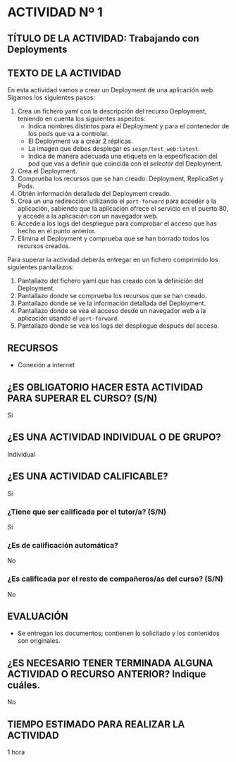 # ACTIVIDAD Nº 1

## TÍTULO DE LA ACTIVIDAD: Trabajando con Deployments

## TEXTO DE LA ACTIVIDAD

En esta actividad vamos a crear un Deployment de una aplicación web. Sigamos los siguientes pasos:

1. Crea un fichero yaml con la descripción del recurso Deployment, teniendo en cuenta los siguientes aspectos:
    * Indica nombres distintos para el Deployment y para el contenedor de los pods que va a controlar.
    * El Deployment va a crear 2 réplicas.
    * La imagen que debes desplegar es `iesgn/test_web:latest`.
    * Indica de manera adecuada una etiqueta en la especificación del pod que vas a definir que coincida con el *selector* del Deployment.
2. Crea el Deployment.
3. Comprueba los recursos que se han creado: Deployment, ReplicaSet y Pods.
4. Obtén información detallada del Deployment creado.
5. Crea un una redirección utilizando el `port-forward` para acceder a la aplicación, sabiendo que la aplicación ofrece el servicio en el puerto 80, y accede a la aplicación con un navegador web.
6. Accede  a los logs del despliegue para comprobar el acceso que has hecho en el punto anterior.
7. Elimina el Deployment y comprueba que se han borrado todos los recursos creados.

Para superar la actividad deberás entregar en un fichero comprimido los siguientes pantallazos:

1. Pantallazo del fichero yaml que has creado con la definición del Deployment.
2. Pantallazo donde se comprueba los recursos que se han creado.
3. Pantallazo donde se ve la información detallada del Deployment.
4. Pantallazo donde se vea el acceso desde un navegador web a la aplicación usando el `port-forward`.
5. Pantallazo donde se vea los logs del despliegue después del acceso.

## RECURSOS

* Conexión a internet

## ¿ES OBLIGATORIO HACER ESTA ACTIVIDAD PARA SUPERAR EL CURSO? (S/N)

Sí

## ¿ES UNA ACTIVIDAD INDIVIDUAL O DE GRUPO?

Individual

## ¿ES UNA ACTIVIDAD CALIFICABLE?

Sí

### ¿Tiene que ser calificada por el tutor/a? (S/N)

Sí

### ¿Es de calificación automática?

No

### ¿Es calificada por el resto de compañeros/as del curso? (S/N)

No

## EVALUACIÓN

* Se entregan los documentos; contienen lo solicitado y los contenidos son originales.

## ¿ES NECESARIO TENER TERMINADA ALGUNA ACTIVIDAD O RECURSO ANTERIOR? Indique cuáles.

No

## TIEMPO ESTIMADO PARA REALIZAR LA ACTIVIDAD

1 hora
